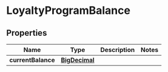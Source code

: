 
# LoyaltyProgramBalance

## Properties
Name | Type | Description | Notes
------------ | ------------- | ------------- | -------------
**currentBalance** | [**BigDecimal**](BigDecimal.md) |  | 



